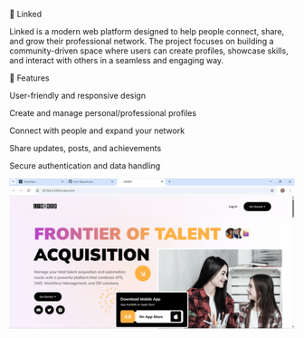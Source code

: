 🔗 Linked

Linked is a modern web platform designed to help people connect, share, and grow their professional network.
The project focuses on building a community-driven space where users can create profiles, showcase skills, and interact with others in a seamless and engaging way.

🚀 Features

User-friendly and responsive design

Create and manage personal/professional profiles

Connect with people and expand your network

Share updates, posts, and achievements

Secure authentication and data handling

![linked.png](https://github.com/Shwta23/Linked/blob/main/images/linked.png)
 
